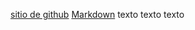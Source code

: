 [sitio de github](https://www.github.com)
[Markdown](https://es.wikipedia.org/wiki/Markdown) texto texto texto